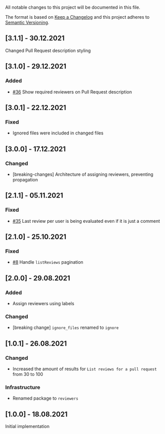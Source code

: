 All notable changes to this project will be documented in this file.

The format is based on [Keep a Changelog](http://keepachangelog.com/)
and this project adheres to [Semantic Versioning](http://semver.org/).

## [3.1.1] - 30.12.2021

Changed Pull Request description styling

## [3.1.0] - 29.12.2021

### Added
- [#36](https://github.com/zattoo/reviewers/issues/36) Show required reviewers on Pull Request description

## [3.0.1] - 22.12.2021

### Fixed
- Ignored files were included in changed files

## [3.0.0] - 17.12.2021

### Changed
- [breaking-changes] Architecture of assigning reviewers, preventing propagation

## [2.1.1] - 05.11.2021

### Fixed
- [#35](https://github.com/zattoo/reviewers/issues/35) Last review per user is being evaluated even if it is just a comment

## [2.1.0] - 25.10.2021

### Fixed
- [#8](https://github.com/zattoo/reviewers/issues/8) Handle `listReviews` pagination

## [2.0.0] - 29.08.2021

### Added
- Assign reviewers using labels

### Changed
- [breaking change] `ignore_files` renamed to `ignore`

## [1.0.1] - 26.08.2021

### Changed
- Increased the amount of results for `List reviews for a pull request` from 30 to 100

### Infrastructure
- Renamed package to `reviewers`

## [1.0.0] - 18.08.2021

Initial implementation

